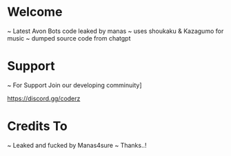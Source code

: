 # Welcome

~ Latest Avon Bots code leaked by manas 
~ uses shoukaku & Kazagumo for music 
~ dumped source code from chatgpt


# Support
 
~ For Support Join our developing comminuity]

https://discord.gg/coderz

# Credits To

~ Leaked and fucked by Manas4sure 
~ Thanks..!